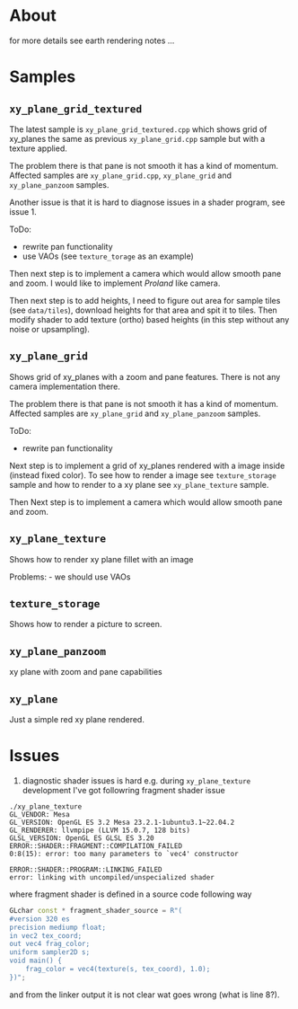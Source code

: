 # About
for more details see earth rendering notes ...

# Samples

## `xy_plane_grid_textured`

The latest sample is `xy_plane_grid_textured.cpp` which shows grid of xy_planes the same as previous `xy_plane_grid.cpp` sample but with a texture applied.

The problem there is that pane is not smooth it has a kind of momentum. Affected samples are `xy_plane_grid.cpp`, `xy_plane_grid` and `xy_plane_panzoom` samples.

Another issue is that it is hard to diagnose issues in a shader program, see issue 1.

ToDo:
- rewrite pan functionality
- use VAOs (see `texture_torage` as an example)


Then next step is to implement a camera which would allow smooth pane and zoom. I would like to implement *Proland* like camera.

Then next step is to add heights, I need to figure out area for sample tiles (see `data/tiles`), download heights for that area and spit it to tiles. Then modify shader to add texture (ortho) based heights (in this step without any noise or upsampling).


## `xy_plane_grid`

Shows grid of xy_planes with a zoom and pane features. There is not any camera implementation there.

The problem there is that pane is not smooth it has a kind of momentum. Affected samples are `xy_plane_grid` and `xy_plane_panzoom` samples.

ToDo:
- rewrite pan functionality

Next step is to implement a grid of xy_planes rendered with a image inside (instead fixed color). To see how to render a image see `texture_storage` sample and how to render to a xy plane see `xy_plane_texture` sample.

Then Next step is to implement a camera which would allow smooth pane and zoom.


## `xy_plane_texture`

Shows how to render xy plane fillet with an image

Problems: 
	- we should use VAOs

## `texture_storage`

Shows how to render a picture to screen.


## `xy_plane_panzoom`

xy plane with zoom and pane capabilities


## `xy_plane`

Just a simple red xy plane rendered.


# Issues

1. diagnostic shader issues is hard e.g. during `xy_plane_texture` development I've got followring fragment shader issue

```console
./xy_plane_texture 
GL_VENDOR: Mesa
GL_VERSION: OpenGL ES 3.2 Mesa 23.2.1-1ubuntu3.1~22.04.2
GL_RENDERER: llvmpipe (LLVM 15.0.7, 128 bits)
GLSL_VERSION: OpenGL ES GLSL ES 3.20
ERROR::SHADER::FRAGMENT::COMPILATION_FAILED
0:8(15): error: too many parameters to `vec4' constructor

ERROR::SHADER::PROGRAM::LINKING_FAILED
error: linking with uncompiled/unspecialized shader
```

where fragment shader is defined in a source code following way

```cpp
GLchar const * fragment_shader_source = R"(
#version 320 es
precision mediump float;
in vec2 tex_coord;
out vec4 frag_color;
uniform sampler2D s;
void main() {
    frag_color = vec4(texture(s, tex_coord), 1.0);
})";
```

and from the linker output it is not clear wat goes wrong (what is line 8?).